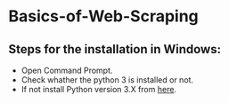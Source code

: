 # Basics-of-Web-Scraping

## Steps for the installation in Windows:
- Open Command Prompt.
- Check whather the python 3 is installed or not.
- If not install Python version 3.X from [here](https://www.python.org/downloads/).
